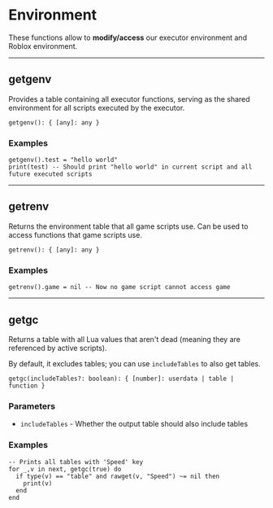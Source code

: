 # Environment

These functions allow to **modify/access** our executor environment and Roblox environment.

---

## getgenv

Provides a table containing all executor functions, serving as the shared environment for all scripts executed by the executor.
```luau
getgenv(): { [any]: any }
```

### Examples

```luau
getgenv().test = "hello world"
print(test) -- Should print "hello world" in current script and all future executed scripts
```
---

## getrenv

Returns the environment table that all game scripts use. Can be used to access functions that game scripts use.
```luau
getrenv(): { [any]: any }
```

### Examples
```luau
getrenv().game = nil -- Now no game script cannot access game
```
---

## getgc

Returns a table with all Lua values that aren't dead (meaning they are referenced by active scripts).

By default, it excludes tables; you can use `includeTables` to also get tables.
```luau
getgc(includeTables?: boolean): { [number]: userdata | table | function }
```

### Parameters
- `includeTables` - Whether the output table should also include tables

### Examples
```luau
-- Prints all tables with 'Speed' key
for _,v in next, getgc(true) do
  if type(v) == "table" and rawget(v, "Speed") ~= nil then
    print(v)
  end
end
```
